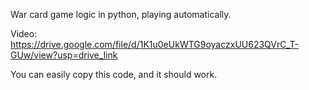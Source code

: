 War card game logic in python, playing automatically.

Video:
https://drive.google.com/file/d/1K1u0eUkWTG9oyaczxUU623QVrC_T-GUw/view?usp=drive_link

You can easily copy this code, and it should work.
